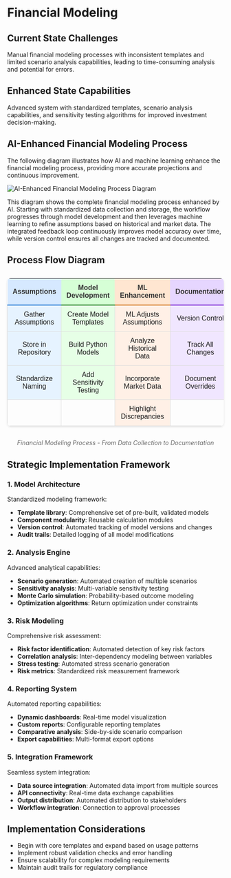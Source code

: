 # Financial Modeling

## Current State Challenges

Manual financial modeling processes with inconsistent templates and limited scenario analysis capabilities, leading to time-consuming analysis and potential for errors.

## Enhanced State Capabilities

Advanced system with standardized templates, scenario analysis capabilities, and sensitivity testing algorithms for improved investment decision-making.

## AI-Enhanced Financial Modeling Process

The following diagram illustrates how AI and machine learning enhance the financial modeling process, providing more accurate projections and continuous improvement.

<div class="diagram-container">
  <img src="/images/diagrams/financial-modeling-process.svg" alt="AI-Enhanced Financial Modeling Process Diagram" />
</div>

This diagram shows the complete financial modeling process enhanced by AI. Starting with standardized data collection and storage, the workflow progresses through model development and then leverages machine learning to refine assumptions based on historical and market data. The integrated feedback loop continuously improves model accuracy over time, while version control ensures all changes are tracked and documented.

## Process Flow Diagram

<table class="financial-model-table">
  <tr>
    <th class="phase-header phase1">Assumptions</th>
    <th class="phase-header phase2">Model Development</th>
    <th class="phase-header phase3">ML Enhancement</th>
    <th class="phase-header phase4">Documentation</th>
  </tr>
  <tr>
    <td class="phase-cell phase1">Gather Assumptions</td>
    <td class="phase-cell phase2">Create Model Templates</td>
    <td class="phase-cell phase3">ML Adjusts Assumptions</td>
    <td class="phase-cell phase4">Version Control</td>
  </tr>
  <tr>
    <td class="phase-cell phase1">Store in Repository</td>
    <td class="phase-cell phase2">Build Python Models</td>
    <td class="phase-cell phase3">Analyze Historical Data</td>
    <td class="phase-cell phase4">Track All Changes</td>
  </tr>
  <tr>
    <td class="phase-cell phase1">Standardize Naming</td>
    <td class="phase-cell phase2">Add Sensitivity Testing</td>
    <td class="phase-cell phase3">Incorporate Market Data</td>
    <td class="phase-cell phase4">Document Overrides</td>
  </tr>
  <tr>
    <td class="phase-cell"></td>
    <td class="phase-cell"></td>
    <td class="phase-cell phase3">Highlight Discrepancies</td>
    <td class="phase-cell"></td>
  </tr>
</table>

<div class="model-flow-caption">
  Financial Modeling Process - From Data Collection to Documentation
</div>

<style>
.financial-model-table {
  width: 100%;
  border-collapse: collapse;
  margin: 30px auto;
  font-family: Arial, sans-serif;
  box-shadow: 0 2px 5px rgba(0,0,0,0.1);
  border-radius: 8px;
  overflow: hidden;
}

.phase-header {
  padding: 12px;
  text-align: center;
  font-weight: bold;
  color: #333;
}

.phase-cell {
  padding: 12px;
  text-align: center;
  border: 1px solid #ddd;
  height: 50px;
}

.phase1 {
  background-color: #e6f3ff;
}

.phase-header.phase1 {
  background-color: #d6e9ff;
  border-bottom: 2px solid #0066cc;
}

.phase2 {
  background-color: #e6ffe6;
}

.phase-header.phase2 {
  background-color: #d6ffd6;
  border-bottom: 2px solid #006600;
}

.phase3 {
  background-color: #fff0e6;
}

.phase-header.phase3 {
  background-color: #ffe6d1;
  border-bottom: 2px solid #cc6600;
}

.phase4 {
  background-color: #f0e6ff;
}

.phase-header.phase4 {
  background-color: #e6d6ff;
  border-bottom: 2px solid #6600cc;
}

.model-flow-caption {
  text-align: center;
  margin-top: 10px;
  margin-bottom: 30px;
  font-style: italic;
  color: #666;
}

@media (max-width: 768px) {
  .financial-model-table {
    font-size: 0.9rem;
  }
  
  .phase-cell {
    padding: 8px;
  }
}
</style>

## Strategic Implementation Framework

### 1. Model Architecture

Standardized modeling framework:

- **Template library**: Comprehensive set of pre-built, validated models
- **Component modularity**: Reusable calculation modules
- **Version control**: Automated tracking of model versions and changes
- **Audit trails**: Detailed logging of all model modifications

### 2. Analysis Engine

Advanced analytical capabilities:

- **Scenario generation**: Automated creation of multiple scenarios
- **Sensitivity analysis**: Multi-variable sensitivity testing
- **Monte Carlo simulation**: Probability-based outcome modeling
- **Optimization algorithms**: Return optimization under constraints

### 3. Risk Modeling

Comprehensive risk assessment:

- **Risk factor identification**: Automated detection of key risk factors
- **Correlation analysis**: Inter-dependency modeling between variables
- **Stress testing**: Automated stress scenario generation
- **Risk metrics**: Standardized risk measurement framework

### 4. Reporting System

Automated reporting capabilities:

- **Dynamic dashboards**: Real-time model visualization
- **Custom reports**: Configurable reporting templates
- **Comparative analysis**: Side-by-side scenario comparison
- **Export capabilities**: Multi-format export options

### 5. Integration Framework

Seamless system integration:

- **Data source integration**: Automated data import from multiple sources
- **API connectivity**: Real-time data exchange capabilities
- **Output distribution**: Automated distribution to stakeholders
- **Workflow integration**: Connection to approval processes

## Implementation Considerations

- Begin with core templates and expand based on usage patterns
- Implement robust validation checks and error handling
- Ensure scalability for complex modeling requirements
- Maintain audit trails for regulatory compliance